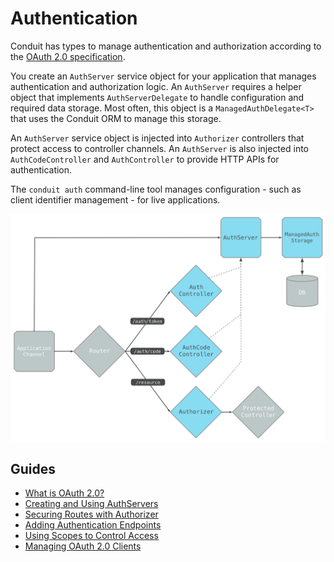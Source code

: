 # Authentication

Conduit has types to manage authentication and authorization according to the [OAuth 2.0 specification](https://tools.ietf.org/html/rfc6749).

You create an `AuthServer` service object for your application that manages authentication and authorization logic. An `AuthServer` requires a helper object that implements `AuthServerDelegate` to handle configuration and required data storage. Most often, this object is a `ManagedAuthDelegate<T>` that uses the Conduit ORM to manage this storage.

An `AuthServer` service object is injected into `Authorizer` controllers that protect access to controller channels. An `AuthServer` is also injected into `AuthCodeController` and `AuthController` to provide HTTP APIs for authentication.

The `conduit auth` command-line tool manages configuration - such as client identifier management - for live applications.

![Authorization Objects](../assets//authobjects.png)

## Guides

* [What is OAuth 2.0?]()
* [Creating and Using AuthServers](server.md)
* [Securing Routes with Authorizer](authorizer.md)
* [Adding Authentication Endpoints](controllers.md)
* [Using Scopes to Control Access](auth_scopes.md)
* [Managing OAuth 2.0 Clients](cli.md)

